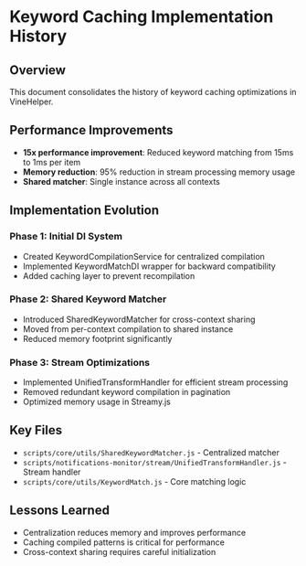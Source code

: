 # Keyword Caching Implementation History

## Overview
This document consolidates the history of keyword caching optimizations in VineHelper.

## Performance Improvements
- **15x performance improvement**: Reduced keyword matching from 15ms to 1ms per item
- **Memory reduction**: 95% reduction in stream processing memory usage
- **Shared matcher**: Single instance across all contexts

## Implementation Evolution

### Phase 1: Initial DI System
- Created KeywordCompilationService for centralized compilation
- Implemented KeywordMatchDI wrapper for backward compatibility
- Added caching layer to prevent recompilation

### Phase 2: Shared Keyword Matcher
- Introduced SharedKeywordMatcher for cross-context sharing
- Moved from per-context compilation to shared instance
- Reduced memory footprint significantly

### Phase 3: Stream Optimizations
- Implemented UnifiedTransformHandler for efficient stream processing
- Removed redundant keyword compilation in pagination
- Optimized memory usage in Streamy.js

## Key Files
- `scripts/core/utils/SharedKeywordMatcher.js` - Centralized matcher
- `scripts/notifications-monitor/stream/UnifiedTransformHandler.js` - Stream handler
- `scripts/core/utils/KeywordMatch.js` - Core matching logic

## Lessons Learned
- Centralization reduces memory and improves performance
- Caching compiled patterns is critical for performance
- Cross-context sharing requires careful initialization
